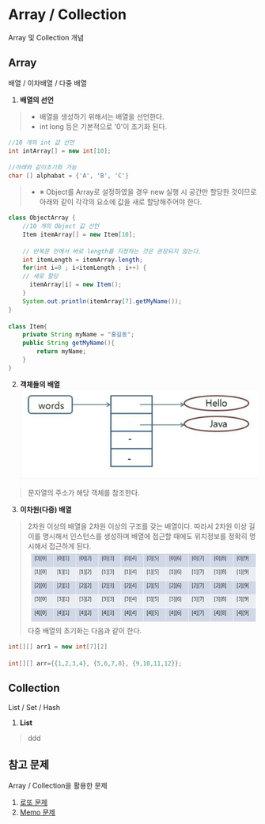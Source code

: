 # Array / Collection
Array 및 Collection 개념


## Array
배열 / 이차배열 / 다중 배열
1. __배열의 선언__
>* 배열을 생성하기 위해서는 배열을 선언한다.
>* int long 등은 기본적으로 '0'이 초기화 된다.

```java
//10 개의 int 값 선언
int intArray[] = new int[10];

//아래와 같이초기화 가능
char [] alphabat = {'A', 'B', 'C'}
```
>* ※ Object를 Array로 설정하였을 경우 new 실행 시 공간만 할당한 것이므로 아래와 같이 각각의 요소에 값을 새로 할당해주어야 한다.

```java
class ObjectArray {
	//10 개의 Object 값 선언
	Item itemArray[] = new Item[10];

	// 반복문 안에서 바로 length를 지정하는 것은 권장되지 않는다.
	int itemLength = itemArray.length;
	for(int i=0 ; i<itemLength ; i++) {
    // 새로 할당
	  itemArray[i] = new Item();
	}
	System.out.println(itemArray[7].getMyName());
}

class Item{
	private String myName = "홍길동";
	public String getMyName(){
		return myName;
	}
}
```

2. __객체들의 배열__
![](https://github.com/Lee-KyungSeok/Array-Collection/blob/master/picture/array1.PNG)
> 문자열의 주소가 해당 객체를 참조한다.

3. __이차원(다중) 배열__
> 2차원 이상의 배열을 2차원 이상의 구조를 갖는 배열이다. 따라서 2차원 이상 길이를 명시해서 인스턴스를 생성하며 배열에 접근할 때에도 위치정보를 정확히 명시해서 접근하게 된다.
![](https://github.com/Lee-KyungSeok/Array-Collection/blob/master/picture/array2.PNG)
> 다중 배열의 초기화는 다음과 같이 한다.

```java
int[][] arr1 = new int[7][2]

int[][] arr={{1,2,3,4}, {5,6,7,8}, {9,10,11,12}};
```


## Collection
List / Set / Hash
1. __List__
> ddd


## 참고 문제
Array / Collection을 활용한 문제
1. [로또 문제](https://github.com/Lee-KyungSeok/LottoExample)
2. [Memo 문제](https://github.com/Lee-KyungSeok/MemoExample)
